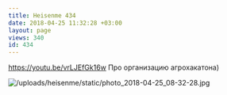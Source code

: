 ```yaml
---
title: Heisenme 434
date: 2018-04-25 11:32:28 +03:00
layout: page
views: 340
id: 434
---
```


https://youtu.be/vrLJEfGk16w
Про организацию агрохакатона)



![/uploads/heisenme/static/photo_2018-04-25_08-32-28.jpg](/uploads/heisenme/static/photo_2018-04-25_08-32-28.jpg)
